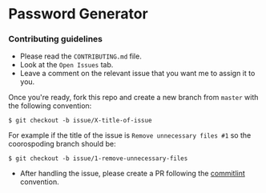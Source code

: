# Password Generator

### Contributing guidelines

- Please read the ```CONTRIBUTING.md``` file.
- Look at the ```Open Issues``` tab.
- Leave a comment on the relevant issue that you want me to assign it to you.

Once you're ready, fork this repo and create a new branch from ```master``` with the following convention:
```
$ git checkout -b issue/X-title-of-issue
```

For example if the title of the issue is ```Remove unnecessary files #1``` so the coorospoding branch should be:
```
$ git checkout -b issue/1-remove-unnecessary-files
```

- After handling the issue, please create a PR following the [commitlint](https://github.com/conventional-changelog/commitlint) convention.